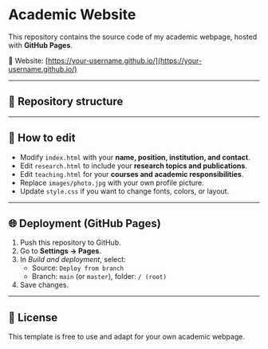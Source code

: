 # Academic Website

This repository contains the source code of my academic webpage, hosted with **GitHub Pages**.

🔗 Website: [https://your-username.github.io/](https://your-username.github.io/)

---

## 📂 Repository structure



---

## 🚀 How to edit

- Modify `index.html` with your **name, position, institution, and contact**.  
- Edit `research.html` to include your **research topics and publications**.  
- Edit `teaching.html` for your **courses and academic responsibilities**.  
- Replace `images/photo.jpg` with your own profile picture.  
- Update `style.css` if you want to change fonts, colors, or layout.  

---

## 🌐 Deployment (GitHub Pages)

1. Push this repository to GitHub.  
2. Go to **Settings → Pages**.  
3. In *Build and deployment*, select:  
   - Source: `Deploy from branch`  
   - Branch: `main` (or `master`), folder: `/ (root)`  
4. Save changes.  

---

## 📜 License

This template is free to use and adapt for your own academic webpage.

